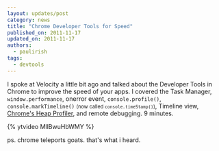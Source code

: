 ```yaml
---
layout: updates/post
category: news
title: "Chrome Developer Tools for Speed"
published_on: 2011-11-17
updated_on: 2011-11-17
authors:
  - paulirish
tags:
  - devtools
---
```

I spoke at Velocity a little bit ago and talked about the Developer Tools in Chrome to improve the speed of your apps. I covered the Task Manager, <code>window.performance</code>, onerror event, <code>console.profile()</code>, <code>console.markTimeline()</code> <small>(now called <code>console.timeStamp()</code>)</small>, Timeline view, <a href="http://gent.ilcore.com/2011/08/finding-memory-leaks.html">Chrome's Heap Profiler</a>, and remote debugging. 9 minutes.

{% ytvideo MllBwuHbWMY %}

ps. chrome teleports goats. that's what i heard.
